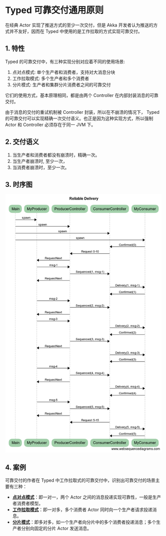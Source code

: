 # Typed 可靠交付通用原则

在经典 Actor 实现了推送方式的至少一次交付，但是 Akka 开发者认为推送的方式并不友好，因而在 Typed 中使用的是工作拉取的方式实现可靠交付。

## 1. 特性

Typed 的可靠交付中，有三种实现分别对应着不同的使用场景:

1. 点对点模式: 单个生产者和消费者，支持对大消息分块
2. 工作拉取模式: 多个生产者和多个消费者
3. 分片模式: 生产者和集群分片消费者之间的可靠交付

它们的使用方式，基本原理相同，都是由两个 Controller 在内部封装消息的可靠交付。

由于消息的交付的重试机制被 Controller 封装，所以在不崩溃的情况下， Typed 的可靠交付可以实现精确一次交付语义。也正是因为这种实现方式，所以强制 Actor 和 Controller 必须存在于同一 JVM 下。

## 2. 交付语义

1. 当生产者和消费者都没有崩溃时，精确一次。
2. 当生产者崩溃时, 至少一次，
3. 当消费者崩溃时，至少一次。

## 3. 时序图

![typed-p2p.png](/img/typed-p2p.png)

## 4. 案例

可靠交付的作者在 Typed 中工作拉取式的可靠交付中，识别出可靠交付的场景主要有三种：

- [**点对点模式**](/doc/delivery/4-typed-reliable-delivery-p2p.md)：即一对一，两个 Actor 之间的消息投递实现可靠性，一般是生产者消费者模型。
- [**工作拉取模式**](/doc/delivery/5-typed-reliable-delivery-pull.md)：即一对多，多个消费者 Actor 同时向一个生产者请求投递消息。
- [**分片模式**](/doc/delivery/6-typed-reliable-delivery-sharding.md)：即多对多，如一个生产者向分片中的多个消费者投递消息；多个生产者分别向固定的分片 Actor 发送消息。